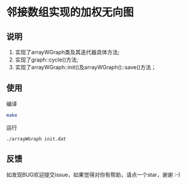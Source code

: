 # 邻接数组实现的加权无向图

## 说明
1. 实现了arrayWGraph类及其迭代器具体方法;
2. 实现了graph::cycle()方法;
3. 实现了arrayWGraph::init()及arrayWGraph()::save()方法；

## 使用

编译
```bash
make
```

运行
```
./arrayWGraph init.dat
```

## 反馈
如发现BUG欢迎提交issue，如果觉得对你有帮助，请点一个star，谢谢 :-)